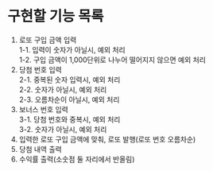# 구현할 기능 목록

1. 로또 구입 금액 입력  
1-1. 입력이 숫자가 아닐시, 예외 처리  
1-2. 구입 금액이 1,000단위로 나누어 떨어지지 않으면 예외 처리
2. 당첨 번호 입력  
2-1. 중복된 숫자 입력시, 예외 처리  
2-2. 숫자가 아닐시, 예외 처리  
2-3. 오름차순이 아닐시, 예외 처리
3. 보너스 번호 입력  
3-1. 당첨 번호와 중복시, 예외 처리  
3-2. 숫자가 아닐시, 예외 처리 
4. 입력한 로또 구입 금액에 맞춰, 로또 발행(로또 번호 오름차순)
5. 당첨 내역 출력
6. 수익률 출력(소숫점 둘 자리에서 반올림)